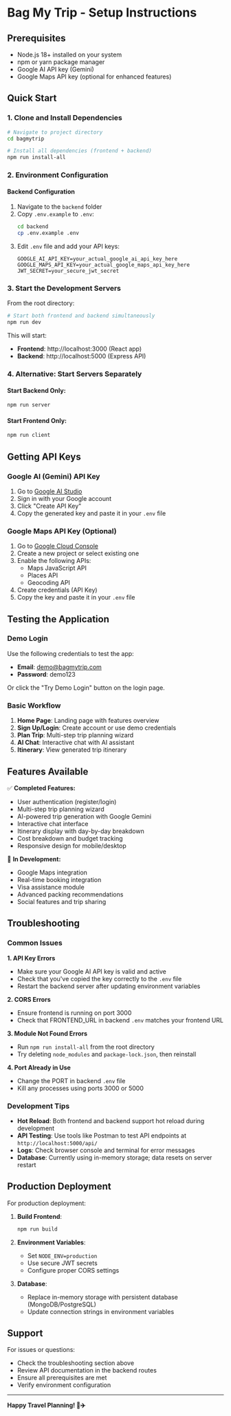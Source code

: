 # Bag My Trip - Setup Instructions

## Prerequisites

- Node.js 18+ installed on your system
- npm or yarn package manager
- Google AI API key (Gemini)
- Google Maps API key (optional for enhanced features)

## Quick Start

### 1. Clone and Install Dependencies

```bash
# Navigate to project directory
cd bagmytrip

# Install all dependencies (frontend + backend)
npm run install-all
```

### 2. Environment Configuration

#### Backend Configuration
1. Navigate to the `backend` folder
2. Copy `.env.example` to `.env`:
   ```bash
   cd backend
   cp .env.example .env
   ```
3. Edit `.env` file and add your API keys:
   ```
   GOOGLE_AI_API_KEY=your_actual_google_ai_api_key_here
   GOOGLE_MAPS_API_KEY=your_actual_google_maps_api_key_here
   JWT_SECRET=your_secure_jwt_secret
   ```

### 3. Start the Development Servers

From the root directory:
```bash
# Start both frontend and backend simultaneously
npm run dev
```

This will start:
- **Frontend**: http://localhost:3000 (React app)
- **Backend**: http://localhost:5000 (Express API)

### 4. Alternative: Start Servers Separately

#### Start Backend Only:
```bash
npm run server
```

#### Start Frontend Only:
```bash
npm run client
```

## Getting API Keys

### Google AI (Gemini) API Key
1. Go to [Google AI Studio](https://makersuite.google.com/app/apikey)
2. Sign in with your Google account
3. Click "Create API Key"
4. Copy the generated key and paste it in your `.env` file

### Google Maps API Key (Optional)
1. Go to [Google Cloud Console](https://console.cloud.google.com/)
2. Create a new project or select existing one
3. Enable the following APIs:
   - Maps JavaScript API
   - Places API
   - Geocoding API
4. Create credentials (API Key)
5. Copy the key and paste it in your `.env` file

## Testing the Application

### Demo Login
Use the following credentials to test the app:
- **Email**: demo@bagmytrip.com
- **Password**: demo123

Or click the "Try Demo Login" button on the login page.

### Basic Workflow
1. **Home Page**: Landing page with features overview
2. **Sign Up/Login**: Create account or use demo credentials
3. **Plan Trip**: Multi-step trip planning wizard
4. **AI Chat**: Interactive chat with AI assistant
5. **Itinerary**: View generated trip itinerary

## Features Available

✅ **Completed Features:**
- User authentication (register/login)
- Multi-step trip planning wizard
- AI-powered trip generation with Google Gemini
- Interactive chat interface
- Itinerary display with day-by-day breakdown
- Cost breakdown and budget tracking
- Responsive design for mobile/desktop

🚧 **In Development:**
- Google Maps integration
- Real-time booking integration
- Visa assistance module
- Advanced packing recommendations
- Social features and trip sharing

## Troubleshooting

### Common Issues

**1. API Key Errors**
- Make sure your Google AI API key is valid and active
- Check that you've copied the key correctly to the `.env` file
- Restart the backend server after updating environment variables

**2. CORS Errors**
- Ensure frontend is running on port 3000
- Check that FRONTEND_URL in backend `.env` matches your frontend URL

**3. Module Not Found Errors**
- Run `npm run install-all` from the root directory
- Try deleting `node_modules` and `package-lock.json`, then reinstall

**4. Port Already in Use**
- Change the PORT in backend `.env` file
- Kill any processes using ports 3000 or 5000

### Development Tips

- **Hot Reload**: Both frontend and backend support hot reload during development
- **API Testing**: Use tools like Postman to test API endpoints at `http://localhost:5000/api/`
- **Logs**: Check browser console and terminal for error messages
- **Database**: Currently using in-memory storage; data resets on server restart

## Production Deployment

For production deployment:

1. **Build Frontend**:
   ```bash
   npm run build
   ```

2. **Environment Variables**:
   - Set `NODE_ENV=production`
   - Use secure JWT secrets
   - Configure proper CORS settings

3. **Database**:
   - Replace in-memory storage with persistent database (MongoDB/PostgreSQL)
   - Update connection strings in environment variables

## Support

For issues or questions:
- Check the troubleshooting section above
- Review API documentation in the backend routes
- Ensure all prerequisites are met
- Verify environment configuration

---

**Happy Travel Planning! 🎒✈️**